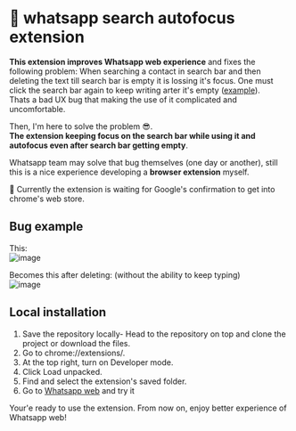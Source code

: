 # 💬 whatsapp search autofocus extension

**This extension improves Whatsapp web experience** and fixes the following problem:
When searching a contact in search bar and then deleting the text till search bar is empty it is lossing it's focus. One must click the search bar again to keep writing arter it's empty  ([example](#bug-example)).  
Thats a bad UX bug that making the use of it complicated and uncomfortable.

Then, I'm here to solve the problem 😎.  
**The extension keeping focus on the search bar while using it and autofocus even after search bar getting empty**.

Whatsapp team may solve that bug themselves (one day or another), still this is a nice experience developing a **browser extension** myself.

🔹 Currently the extension is waiting for Google's confirmation to get into chrome's web store.

## Bug example
This:  
![image](https://user-images.githubusercontent.com/88834944/205339467-12bf3e4a-342a-4cdf-b139-b03a3ec95264.png)

Becomes this after deleting: (without the ability to keep typing)  
![image](https://user-images.githubusercontent.com/88834944/205339735-cadad410-3789-42bd-8b56-c0cfaae1194b.png)

## Local installation
1. Save the repository locally- Head to the repository on top and clone the project or download the files. 
2. Go to chrome://extensions/.
3. At the top right, turn on Developer mode.
4. Click Load unpacked.
5. Find and select the extension's saved folder.
6. Go to [Whatsapp web](https://web.whatsapp.com/) and try it

Your'e ready to use the extension. From now on, enjoy better experience of Whatsapp web!
